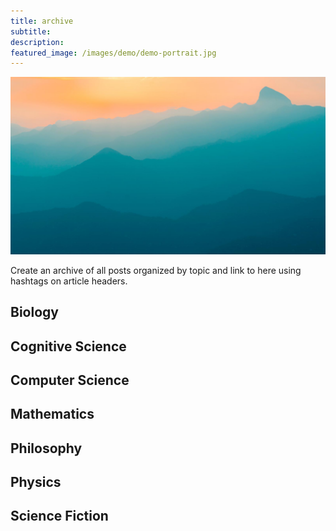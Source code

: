 ```yaml
---
title: archive
subtitle: 
description: 
featured_image: /images/demo/demo-portrait.jpg
---
```


![](/images/demo/demo-landscape.jpg)

Create an archive of all posts organized by topic and link to here using hashtags on article headers.

## Biology

## Cognitive Science

## Computer Science

## Mathematics

## Philosophy

## Physics

## Science Fiction







